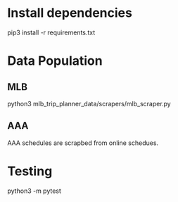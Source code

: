# Install dependencies
pip3 install -r requirements.txt

# Data Population
## MLB
 python3 mlb_trip_planner_data/scrapers/mlb_scraper.py

## AAA
AAA schedules are scrapbed from online schedues.


# Testing
python3 -m pytest